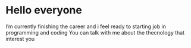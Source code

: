 # Hello everyone

I’m currently finishing the career and i feel ready to starting job in programming and coding
You can talk with me about the thecnology that interest you
